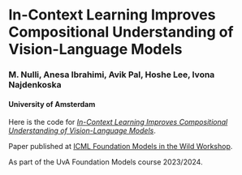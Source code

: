 # In-Context Learning Improves Compositional Understanding of Vision-Language Models

### M. Nulli, Anesa Ibrahimi, Avik Pal, Hoshe Lee, Ivona Najdenkoska
#### University of Amsterdam

Here is the code for [*In-Context Learning Improves Compositional Understanding of Vision-Language Models*](https://openreview.net/forum?id=AoqRlc4lrv). 

Paper published at [ICML Foundation Models in the Wild Workshop](https://icml-fm-wild.github.io/). 



As part of the UvA Foundation Models course 2023/2024. 
